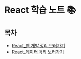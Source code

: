 # React 학습 노트 📚

## 목차

- [React\_웹 개발 정리 보러가기](./React_웹개발.md) <br />
- [React\_데이터 정리 보러가기](./React_데이터.md) <br />
